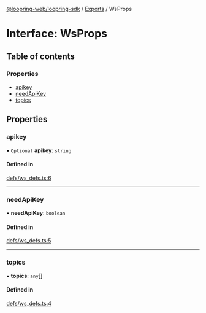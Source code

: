 [@loopring-web/loopring-sdk](../README.md) / [Exports](../modules.md) / WsProps

# Interface: WsProps

## Table of contents

### Properties

- [apikey](WsProps.md#apikey)
- [needApiKey](WsProps.md#needapikey)
- [topics](WsProps.md#topics)

## Properties

### apikey

• `Optional` **apikey**: `string`

#### Defined in

[defs/ws_defs.ts:6](https://github.com/Loopring/loopring_sdk/blob/9d83b66/src/defs/ws_defs.ts#L6)

___

### needApiKey

• **needApiKey**: `boolean`

#### Defined in

[defs/ws_defs.ts:5](https://github.com/Loopring/loopring_sdk/blob/9d83b66/src/defs/ws_defs.ts#L5)

___

### topics

• **topics**: `any`[]

#### Defined in

[defs/ws_defs.ts:4](https://github.com/Loopring/loopring_sdk/blob/9d83b66/src/defs/ws_defs.ts#L4)
